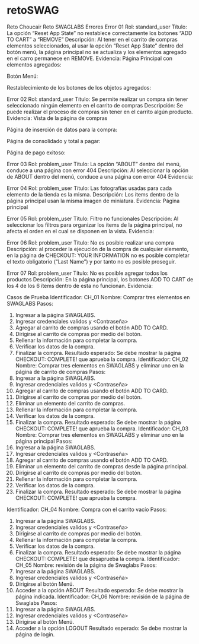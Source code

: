# retoSWAG
Reto Choucair
Reto SWAGLABS
Errores
Error 01
Rol: standard_user
Título: La opción “Reset App State” no restablece correctamente los botones “ADD TO CART” a “REMOVE”
Descripción: Al tener en el carrito de compras elementos seleccionados, al usar la opción “Reset App State” dentro del botón menú, la página principal no se actualiza y los elementos agregado en el carro permanece en REMOVE.
Evidencia:
Página Principal con elementos agregados:
 
Botón Menú:
 
Restablecimiento de los botones de los objetos agregados:
 
Error 02
Rol: standard_user
Título: 
Se permite realizar un compra sin tener seleccionado ningún elemento en el carrito de compras
Descripción: 
Se puede realizar el proceso de compras sin tener en el carrito algún producto.
Evidencia:
Vista de la página de compras
 
Página de inserción de datos  para la compra:
 
Página de consolidado y total a pagar:
 
Página de pago exitoso:
 

Error 03
Rol: problem_user
Título: La opción “ABOUT” dentro del menú, conduce a una página con error 404
Descripción: Al seleccionar la opción de ABOUT dentro del menú, conduce a una página  con error 404
Evidencia:  

Error 04
Rol: problem_user
Título: Las fotografías usadas para cada elemento de la tienda es la misma.
Descripción: Los ítems dentro de la página principal usan la misma imagen de miniatura.
Evidencia: Página principal
 

Error 05
Rol: problem_user
Título: Filtro no funcionales 
Descripción: Al seleccionar los filtros para organizar los ítems de la página principal, no afecta el orden en el cual se disponen en la vista.
Evidencia:

Error 06
Rol: problem_user
Título: No es posible realizar una compra
Descripción: al proceder la ejecución de la compra de cualquier elemento, en la página de CHECKOUT: YOUR INFORMATION no es posible completar el texto obligatorio (“Last Name”) y por tanto no es posible proseguir.
 
Error 07
Rol: problem_user
Título: No es posible agregar todos los productos 
Descripción: En la página principal, los botones ADD TO CART de los 4  de los 6 ítems dentro de esta no funcionan.
Evidencia:
 
Casos de Prueba
Identificador: CH_01
Nombre: Comprar tres elementos  en SWAGLABS
Pasos:
1.	Ingresar a la página SWAGLABS.
2.	Ingresar credenciales validos <Usuario> y <Contraseña>
3.	Agregar <elemento> al carrito de compras usando el botón ADD TO CARD.
4.	Dirigirse al carrito de compras por medio del botón.
5.	Rellenar la información para completar la compra.
6.	Verificar los datos de la compra.
7.	Finalizar la compra.
Resultado esperado: Se debe mostrar la página CHECKOUT: COMPLETE! que aprueba la compra.
Identificador: CH_02
Nombre: Comprar tres elementos  en SWAGLABS y eliminar uno en la página de carrito de compras
Pasos:
1.	Ingresar a la página SWAGLABS.
2.	Ingresar credenciales validos <Usuario> y <Contraseña>
3.	Agregar <elemento> al carrito de compras usando el botón ADD TO CARD.
4.	Dirigirse al carrito de compras por medio del botón.
5.	Eliminar un elemento del carrito de compras.
6.	Rellenar la información para completar la compra.
7.	Verificar los datos de la compra.
8.	Finalizar la compra.
Resultado esperado: Se debe mostrar la página CHECKOUT: COMPLETE! que aprueba la compra.
Identificador: CH_03
Nombre: Comprar tres elementos  en SWAGLABS y eliminar uno en la página principal
Pasos:
1.	Ingresar a la página SWAGLABS.
2.	Ingresar credenciales validos <Usuario> y <Contraseña>
3.	Agregar <elemento> al carrito de compras usando el botón ADD TO CARD.
4.	Eliminar un elemento del carrito de compras desde la página principal.
5.	Dirigirse al carrito de compras por medio del botón.
6.	Rellenar la información para completar la compra.
7.	Verificar los datos de la compra.
8.	Finalizar la compra.
Resultado esperado: Se debe mostrar la página CHECKOUT: COMPLETE! que aprueba la compra.

Identificador: CH_04
Nombre: Compra con el carrito vacío
Pasos:
1.	Ingresar a la página SWAGLABS.
2.	Ingresar credenciales validos <Usuario> y <Contraseña>
3.	Dirigirse al carrito de compras por medio del botón.
4.	Rellenar la información para completar la compra.
5.	Verificar los datos de la compra.
6.	Finalizar la compra.
Resultado esperado: Se debe mostrar la página CHECKOUT: COMPLETE! que desaprueba la compra.
Identificador: CH_05
Nombre: revisión de la página de Swaglabs
Pasos:
1.	Ingresar a la página SWAGLABS.
2.	Ingresar credenciales validos <Usuario> y <Contraseña>
3.	Dirigirse al botón Menú.
4.	Acceder a la opción ABOUT
Resultado esperado: Se debe mostrar la página indicada.
Identificador: CH_06
Nombre: revisión de la página de Swaglabs
Pasos:
1.	Ingresar a la página SWAGLABS.
2.	Ingresar credenciales validos <Usuario> y <Contraseña>
3.	Dirigirse al botón Menú.
4.	Acceder a la opción LOGOUT
Resultado esperado: Se debe mostrar la página de login.

